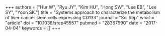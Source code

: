 +++
authors = ["Hur W", "Ryu JY", "Kim HU", "Hong SW", "Lee EB", "Lee SY", "Yoon SK."]
title = "Systems approach to characterize the metabolism of liver cancer stem cells expressing CD133"
journal = "Sci Rep"
what = "article"
doi = "10.1038/srep45557"
pubmed = "28367990"
date = "2017-04-04"
keywords = []
+++

